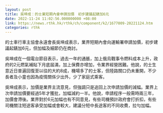 ```yaml
---
layout: post
title: 吳坤成：的士業短期內會申請加價　初步建議起錶加6元
date: 2022-11-24 11:02:56.000000000 +08:00
link: https://news.rthk.hk/rthk/ch/component/k2/1677009-20221124.htm
categories: rthk
---
```


的士車行車主協會永遠會長吳坤成表示，業界短期內會向運輸署申請加價，初步建議起錶加6元，但加幅及細節仍在商討。

吳坤成在一個電台節目表示，過去一年的通脹，加上俄烏戰事令燃料成本上升，政府的2元燃氣補貼下月底屆滿，加上保費亦增加，令業界經營困難。他說，的士生意近日普遍回復至以往的大約8成，機場多了的士客，但陸路關口仍未重開，不少長者及小童也因為疫情關係少出外，少了家庭式乘客。

吳坤成表示，加價是業界主流意見，但強調只是追回上次申請加價的減幅。業界上次申請加價要經過5年才獲批，加幅減約一半。他說，申請程序一般需時兩三年，加價會滯後。業界對於6元加幅也有不同意見，有些司機預計政府會打折扣，有些司機關注短途客承受加幅或會較大，建議分短中長途客的不同收費，拉勻加幅。
